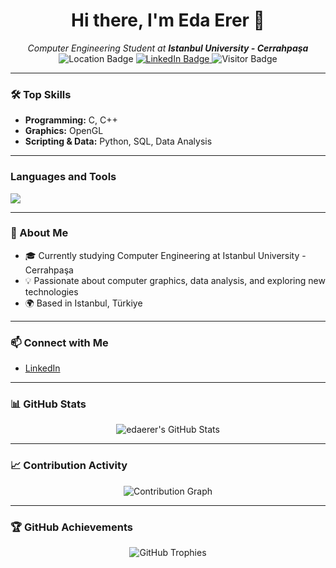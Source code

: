 <!-- Profile README for edaerer -->

<h1 align="center">Hi there, I'm Eda Erer 👋</h1>
<p align="center">
  <em>Computer Engineering Student at <b>Istanbul University - Cerrahpaşa</b></em><br>
  <img src="https://img.shields.io/badge/Location-Istanbul,%20Türkiye-blue" alt="Location Badge"/>
  <a href="https://www.linkedin.com/in/eda-erer/">
    <img src="https://img.shields.io/badge/LinkedIn-eda--erer-blue?logo=linkedin" alt="LinkedIn Badge"/>
  </a>
  <img src="https://visitor-badge.laobi.icu/badge?page_id=edaerer" alt="Visitor Badge"/>
</p>

---

### 🛠️ Top Skills

- **Programming:** C, C++
- **Graphics:** OpenGL
- **Scripting & Data:** Python, SQL, Data Analysis

---

### Languages and Tools

<img src="https://skillicons.dev/icons?i=python,c,cpp,mysql" />

---

### 🌱 About Me

- 🎓 Currently studying Computer Engineering at Istanbul University - Cerrahpaşa
- 💡 Passionate about computer graphics, data analysis, and exploring new technologies
- 🌍 Based in Istanbul, Türkiye

---

### 📫 Connect with Me

- [LinkedIn](https://www.linkedin.com/in/eda-erer/)

---

### 📊 GitHub Stats

<p align="center">
  <img src="https://github-readme-stats.vercel.app/api?username=edaerer&show_icons=true&theme=tokyonight" alt="edaerer's GitHub Stats"/>
</p>

---

### 📈 Contribution Activity

<div align="center">
  <img src="https://github-readme-activity-graph.vercel.app/graph?username=edaerer&bg_color=0d1117&color=58a6ff&line=58a6ff&point=ffffff&area=true&hide_border=true" alt="Contribution Graph"/>
</div>

---

### 🏆 GitHub Achievements

<div align="center">
  <img src="https://github-profile-trophy.vercel.app/?username=edaerer&theme=tokyonight&no-frame=true&row=1&column=6" alt="GitHub Trophies"/>
</div>
